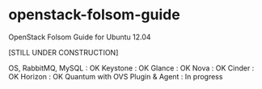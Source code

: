 openstack-folsom-guide
======================

OpenStack Folsom Guide for Ubuntu 12.04

[STILL UNDER CONSTRUCTION]

OS, RabbitMQ, MySQL : OK
Keystone : OK
Glance : OK
Nova : OK
Cinder : OK
Horizon : OK
Quantum with OVS Plugin & Agent : In progress
